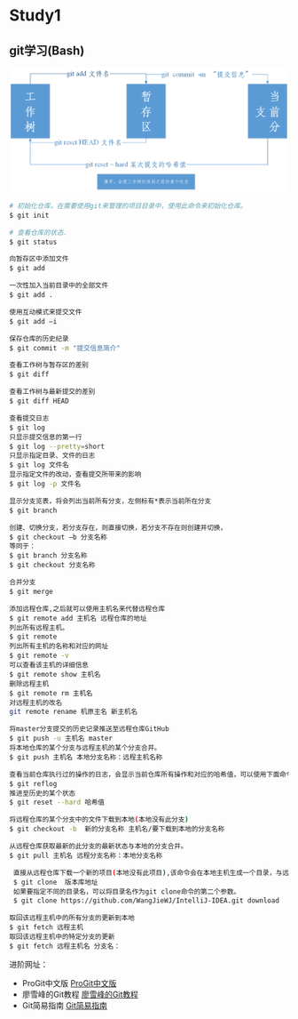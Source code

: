 # Study1
## git学习(Bash)

![工作树_暂存区_当前分支](img/1.png)

```bash
# 初始化仓库，在需要使用git来管理的项目目录中，使用此命令来初始化仓库。
$ git init
```

```bash
# 查看仓库的状态.
$ git status
```

```bash
向暂存区中添加文件
$ git add
```

```bash
一次性加入当前目录中的全部文件
$ git add .
```

```bash
使用互动模式来提交文件
$ git add –i 
```

```bash
保存仓库的历史纪录
$ git commit -m "提交信息简介" 
```

```bash
查看工作树与暂存区的差别
$ git diff
```

```bash
查看工作树与最新提交的差别
$ git diff HEAD
```

```bash
查看提交日志
$ git log
只显示提交信息的第一行
$ git log --pretty=short
只显示指定目录、文件的日志
$ git log 文件名
显示指定文件的改动，查看提交所带来的影响
$ git log -p 文件名
```

```bash
显示分支览表，将会列出当前所有分支，左侧标有*表示当前所在分支
$ git branch
```

```bash
创建、切换分支，若分支存在，则直接切换，若分支不存在则创建并切换，
$ git checkout –b 分支名称
等同于：
$ git branch 分支名称
$ git checkout 分支名称
```

 ```bash
 合并分支
$ git merge
 ```
 
 ```bash
 添加远程仓库,之后就可以使用主机名来代替远程仓库
 $ git remote add 主机名 远程仓库的地址
 列出所有远程主机。
 $ git remote
 列出所有主机的名称和对应的网址
 $ git remote -v
 可以查看该主机的详细信息
 $ git remote show 主机名
 删除远程主机
 $ git remote rm 主机名
 对远程主机的改名
 git remote rename 机原主名 新主机名
 ```
 
 ```bash
 将master分支提交的历史记录推送至远程仓库GitHub
 $ git push -u 主机名 master
 将本地仓库的某个分支与远程主机的某个分支合并。
 $ git push 主机名 本地分支名称：远程主机名称
 ```

 ```bash
 查看当前仓库执行过的操作的日志，会显示当前仓库所有操作和对应的哈希值，可以使用下面命令
 $ git reflog
 推进至历史的某个状态
 $ git reset --hard 哈希值
 ```
 
 ```bash
 将远程仓库的某个分支中的文件下载到本地(本地没有此分支)
 $ git checkout -b  新的分支名称 主机名/要下载到本地的分支名称
 ```
 
 ```bash
 从远程仓库获取最新的此分支的最新状态与本地的分支合并。
 $ git pull 主机名 远程分支名称：本地分支名称
 ```

```bash
 直接从远程仓库下载一个新的项目(本地没有此项目),该命令会在本地主机生成一个目录，与远程主机的版本库同名
 $ git clone  版本库地址
 如果要指定不同的目录名，可以将目录名作为git clone命令的第二个参数。
 $ git clone https://github.com/WangJieWJ/IntelliJ-IDEA.git download
```

```bash
取回该远程主机中的所有分支的更新到本地
$ git fetch 远程主机
取回该远程主机中的特定分支的更新
$ git fetch 远程主机名 分支名：
```


进阶网址：
- ProGit中文版 [ProGit中文版](https://git-scm.com/book/zh/v2)
- 廖雪峰的Git教程 [廖雪峰的Git教程](http://www.liaoxuefeng.com/wiki/0013739516305929606dd18361248578c67b8067c8c017b000)
- Git简易指南 [Git简易指南](http://rogerdudler.github.io/git-guide/index.zh.html)
